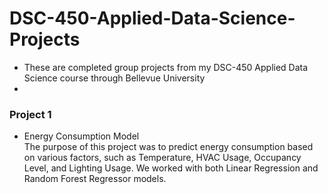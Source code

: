 # DSC-450-Applied-Data-Science-Projects

- These are completed group projects from my DSC-450 Applied Data Science course through Bellevue University
- </br>
### Project 1
- Energy Consumption Model
  </br>
  The purpose of this project was to predict energy consumption based on various factors, such as Temperature, HVAC Usage, Occupancy Level, and Lighting Usage. We worked with both Linear Regression and Random Forest Regressor models.

